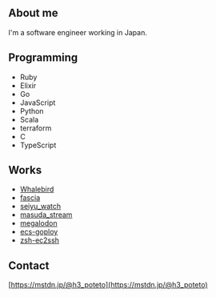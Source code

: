 ## About me
I'm a software engineer working in Japan.

## Programming
- Ruby
- Elixir
- Go
- JavaScript
- Python
- Scala
- terraform
- C
- TypeScript

## Works
- [Whalebird](https://github.com/h3poteto/whalebird-desktop)
- [fascia](https://github.com/h3poteto/fascia)
- [seiyu_watch](https://github.com/h3poteto/seiyu_watch)
- [masuda_stream](https://github.com/h3poteto/masuda_stream)
- [megalodon](https://github.com/h3poteto/megalodon)
- [ecs-goploy](https://github.com/h3poteto/ecs-goploy)
- [zsh-ec2ssh](https://github.com/h3poteto/zsh-ec2ssh)

## Contact
[https://mstdn.jp/@h3_poteto](https://mstdn.jp/@h3_poteto)
